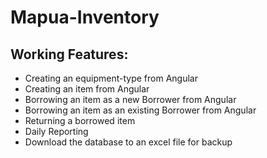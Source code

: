 # Mapua-Inventory
## Working Features:
- Creating an equipment-type from Angular  
- Creating an item from Angular  
- Borrowing an item as a new Borrower from Angular  
- Borrowing an item as an existing Borrower from Angular
- Returning a borrowed item
- Daily Reporting
- Download the database to an excel file for backup
